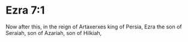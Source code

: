 # Ezra 7:1

Now after this, in the reign of Artaxerxes king of Persia, Ezra the son of Seraiah, son of Azariah, son of Hilkiah,
